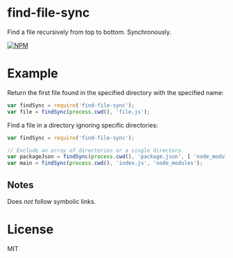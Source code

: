 find-file-sync
==============

Find a file recursively from top to bottom. Synchronously.

[![NPM](https://nodei.co/npm/find-file-sync.png)](https://nodei.co/npm/find-file-sync/)

# Example

Return the first file found in the specified directory with the specified name:

``` js
var findSync = require('find-file-sync');
var file = findSync(process.cwd(), 'file.js');
```

Find a file in a directory ignoring specific directories:

``` js
var findSync = require('find-file-sync');

// Exclude an array of directories or a single directory.
var packageJson = findSync(process.cwd(), 'package.json', [ 'node_modules', '.git' ]);
var main = findSync(process.cwd(), 'index.js', 'node_modules');
```

## Notes

Does _not_ follow symbolic links.

# License

MIT
